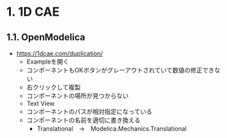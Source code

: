 # 1. 1D CAE

## 1.1. OpenModelica

- <https://1dcae.com/duplication/>
  - Exampleを開く
  - コンポーネントもOKボタンがグレーアウトされていて数値の修正できない
  - 右クリックして複製
  - コンポーネントの場所が見つからない
  - Text View
  - コンポーネントのパスが相対指定になっている
  - コンポーネントの名前を適切に書き換える
    - Translational　→　Modelica.Mechanics.Translational
